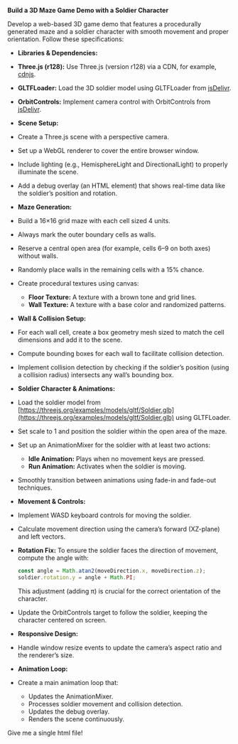 **Build a 3D Maze Game Demo with a Soldier Character**
 
Develop a web-based 3D game demo that features a procedurally generated maze and a soldier character with smooth movement and proper orientation. Follow these specifications:
 
- **Libraries & Dependencies:**
 - **Three.js (r128):** Use Three.js (version r128) via a CDN, for example, [cdnjs](https://cdnjs.cloudflare.com/ajax/libs/three.js/r128/three.min.js).
 - **GLTFLoader:** Load the 3D soldier model using GLTFLoader from [jsDelivr](https://cdn.jsdelivr.net/npm/three@0.128.0/examples/js/loaders/GLTFLoader.js).
 - **OrbitControls:** Implement camera control with OrbitControls from [jsDelivr](https://cdn.jsdelivr.net/npm/three@0.128.0/examples/js/controls/OrbitControls.js).
 
- **Scene Setup:**
 - Create a Three.js scene with a perspective camera.
 - Set up a WebGL renderer to cover the entire browser window.
 - Include lighting (e.g., HemisphereLight and DirectionalLight) to properly illuminate the scene.
 - Add a debug overlay (an HTML element) that shows real-time data like the soldier’s position and rotation.
 
- **Maze Generation:**
 - Build a 16×16 grid maze with each cell sized 4 units.
 - Always mark the outer boundary cells as walls.
 - Reserve a central open area (for example, cells 6–9 on both axes) without walls.
 - Randomly place walls in the remaining cells with a 15% chance.
 - Create procedural textures using canvas:
   - **Floor Texture:** A texture with a brown tone and grid lines.
   - **Wall Texture:** A texture with a base color and randomized patterns.
 
- **Wall & Collision Setup:**
 - For each wall cell, create a box geometry mesh sized to match the cell dimensions and add it to the scene.
 - Compute bounding boxes for each wall to facilitate collision detection.
 - Implement collision detection by checking if the soldier’s position (using a collision radius) intersects any wall’s bounding box.
 
- **Soldier Character & Animations:**
 - Load the soldier model from [https://threejs.org/examples/models/gltf/Soldier.glb](https://threejs.org/examples/models/gltf/Soldier.glb) using GLTFLoader.
 - Set scale to 1 and position the soldier within the open area of the maze.
 - Set up an AnimationMixer for the soldier with at least two actions:
   - **Idle Animation:** Plays when no movement keys are pressed.
   - **Run Animation:** Activates when the soldier is moving.
 - Smoothly transition between animations using fade-in and fade-out techniques.
 
- **Movement & Controls:**
 - Implement WASD keyboard controls for moving the soldier.
 - Calculate movement direction using the camera’s forward (XZ-plane) and left vectors.
 - **Rotation Fix:** To ensure the soldier faces the direction of movement, compute the angle with:
   ```js
   const angle = Math.atan2(moveDirection.x, moveDirection.z);
   soldier.rotation.y = angle + Math.PI;
   ```
   This adjustment (adding π) is crucial for the correct orientation of the character.
 - Update the OrbitControls target to follow the soldier, keeping the character centered on screen.
 
- **Responsive Design:**
 - Handle window resize events to update the camera’s aspect ratio and the renderer’s size.
 
- **Animation Loop:**
 - Create a main animation loop that:
   - Updates the AnimationMixer.
   - Processes soldier movement and collision detection.
   - Updates the debug overlay.
   - Renders the scene continuously.

 Give me a single html file!
